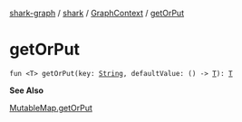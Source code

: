 [shark-graph](../../index.md) / [shark](../index.md) / [GraphContext](index.md) / [getOrPut](./get-or-put.md)

# getOrPut

`fun <T> getOrPut(key: `[`String`](https://kotlinlang.org/api/latest/jvm/stdlib/kotlin/-string/index.html)`, defaultValue: () -> `[`T`](get-or-put.md#T)`): `[`T`](get-or-put.md#T)

**See Also**

[MutableMap.getOrPut](https://kotlinlang.org/api/latest/jvm/stdlib/kotlin.collections/get-or-put.html)

